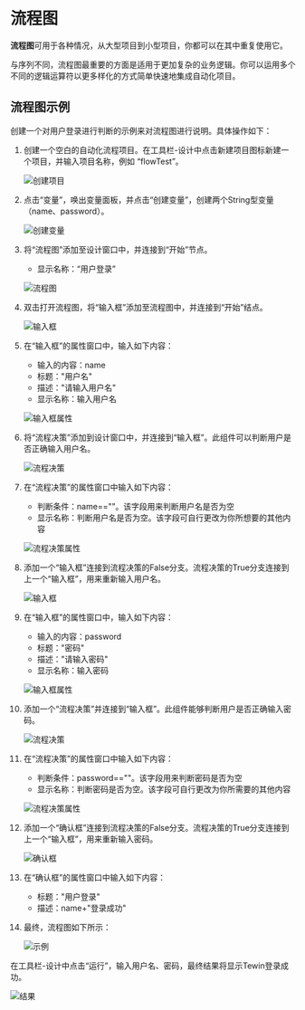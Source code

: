 # 流程图 
**流程图**可用于各种情况，从大型项目到小型项目，你都可以在其中重复使用它。

与序列不同，流程图最重要的方面是适用于更加复杂的业务逻辑。你可以运用多个不同的逻辑运算符以更多样化的方式简单快速地集成自动化项目。 

## 流程图示例 
创建一个对用户登录进行判断的示例来对流程图进行说明。具体操作如下：

1. 创建一个空白的自动化流程项目。在工具栏-设计中点击新建项目图标新建一个项目，并输入项目名称，例如 “flowTest”。 

    ![创建项目](https://docimages.blob.core.chinacloudapi.cn/images/Studio/typeOfWorkflow/flow-createProject.png)

2. 点击“变量”，唤出变量面板，并点击“创建变量”，创建两个String型变量（name、password）。

    ![创建变量](https://docimages.blob.core.chinacloudapi.cn/images/Studio/typeOfWorkflow/flow-createVariables.png)

3. 将“流程图”添加至设计窗口中，并连接到“开始”节点。
   * 显示名称：“用户登录”

    ![流程图](https://docimages.blob.core.chinacloudapi.cn/images/Studio/typeOfWorkflow/flow-intoFlowchart.png)

4. 双击打开流程图，将“输入框”添加至流程图中，并连接到“开始”结点。

    ![输入框](https://docimages.blob.core.chinacloudapi.cn/images/Studio/typeOfWorkflow/flow-intoInput1.png)

5. 在“输入框”的属性窗口中，输入如下内容： 
    * 输入的内容：name 
    * 标题："用户名"
    * 描述："请输入用户名" 
    * 显示名称：输入用户名 

    ![输入框属性](https://docimages.blob.core.chinacloudapi.cn/images/Studio/typeOfWorkflow/flow-input1Properties.png)

6. 将“流程决策”添加到设计窗口中，并连接到“输入框”。此组件可以判断用户是否正确输入用户名。 

    ![流程决策](https://docimages.blob.core.chinacloudapi.cn/images/Studio/typeOfWorkflow/flow-intoDecision1.png)

7. 在“流程决策”的属性窗口中输入如下内容： 
    * 判断条件：name==""。该字段用来判断用户名是否为空 
    * 显示名称：判断用户名是否为空。该字段可自行更改为你所想要的其他内容 

    ![流程决策属性](https://docimages.blob.core.chinacloudapi.cn/images/Studio/typeOfWorkflow/flow-decision1Properties.png)

8. 添加一个“输入框”连接到流程决策的False分支。流程决策的True分支连接到上一个“输入框”，用来重新输入用户名。

    ![输入框](https://docimages.blob.core.chinacloudapi.cn/images/Studio/typeOfWorkflow/flow-intoInput2.png)

9. 在“输入框”的属性窗口中，输入如下内容： 
    * 输入的内容：password 
    * 标题："密码"
    * 描述："请输入密码"
    * 显示名称：输入密码 

    ![输入框属性](https://docimages.blob.core.chinacloudapi.cn/images/Studio/typeOfWorkflow/flow-input2Properties.png)

10. 添加一个“流程决策”并连接到“输入框”。此组件能够判断用户是否正确输入密码。 

    ![流程决策](https://docimages.blob.core.chinacloudapi.cn/images/Studio/typeOfWorkflow/flow-intoDecision2.png)

11. 在“流程决策”的属性窗口中输入如下内容： 
    * 判断条件：password==""。该字段用来判断密码是否为空 
    * 显示名称：判断密码是否为空。该字段可自行更改为你所需要的其他内容 

    ![流程决策属性](https://docimages.blob.core.chinacloudapi.cn/images/Studio/typeOfWorkflow/flow-decision2Properties.png)

12. 添加一个“确认框”连接到流程决策的False分支。流程决策的True分支连接到上一个“输入框”，用来重新输入密码。 

    ![确认框](https://docimages.blob.core.chinacloudapi.cn/images/Studio/typeOfWorkflow/flow-intoConfirm.png)

13. 在“确认框”的属性窗口中输入如下内容： 
    * 标题："用户登录"
    * 描述：name+"登录成功" 

14. 最终，流程图如下所示： 

    ![示例](https://docimages.blob.core.chinacloudapi.cn/images/Studio/typeOfWorkflow/flow-example.PNG)

在工具栏-设计中点击“运行”，输入用户名、密码，最终结果将显示Tewin登录成功。 

![结果](https://docimages.blob.core.chinacloudapi.cn/images/Studio/typeOfWorkflow/flow-result.png)

